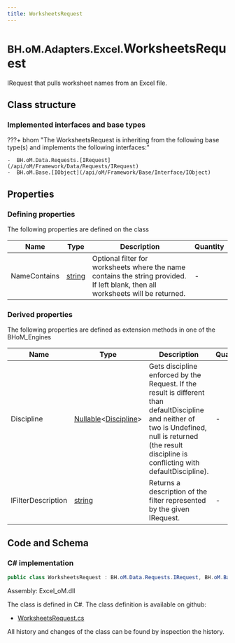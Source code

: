 ```yaml
---
title: WorksheetsRequest
---
```


# <small>BH.oM.Adapters.Excel.</small>**WorksheetsRequest**

IRequest that pulls worksheet names from an Excel file.

## Class structure

### Implemented interfaces and base types

???+ bhom "The WorksheetsRequest is inheriting from the following base type(s) and implements the following interfaces:"

    -  BH.oM.Data.Requests.[IRequest](/api/oM/Framework/Data/Requests/IRequest)
    -  BH.oM.Base.[IObject](/api/oM/Framework/Base/Interface/IObject)


## Properties



### Defining properties

The following properties are defined on the class

| Name             | Type             | Description      | Quantity         |
|------------------|------------------|------------------|------------------|
| NameContains | [string](https://learn.microsoft.com/en-us/dotnet/api/System.String?view=netstandard-2.0) | Optional filter for worksheets where the name contains the string provided. If left blank, then all worksheets will be returned. | - |


### Derived properties

The following properties are defined as extension methods in one of the BHoM_Engines

| Name             | Type             | Description      | Quantity         | Engine           |
|------------------|------------------|------------------|------------------|------------------|
| Discipline | [Nullable](https://learn.microsoft.com/en-us/dotnet/api/System.Nullable-1?view=netstandard-2.0)&lt;[Discipline](/api/oM/Adapter/Adapters/Revit/Enums/Discipline)&gt; | Gets discipline enforced by the Request. If the result is different than defaultDiscipline and neither of two is Undefined, null is returned (the result discipline is conflicting with defaultDiscipline). | - | Revit_Engine |
| IFilterDescription | [string](https://learn.microsoft.com/en-us/dotnet/api/System.String?view=netstandard-2.0) | Returns a description of the filter represented by the given IRequest. | - | Revit_Engine |


## Code and Schema

### C# implementation

``` C# title="C#"
public class WorksheetsRequest : BH.oM.Data.Requests.IRequest, BH.oM.Base.IObject
```

Assembly: Excel_oM.dll

The class is defined in C#. The class definition is available on github:

- [WorksheetsRequest.cs](https://github.com/BHoM/Excel_Toolkit/blob/develop/Excel_oM/Requests\WorksheetsRequest.cs)

All history and changes of the class can be found by inspection the history.
